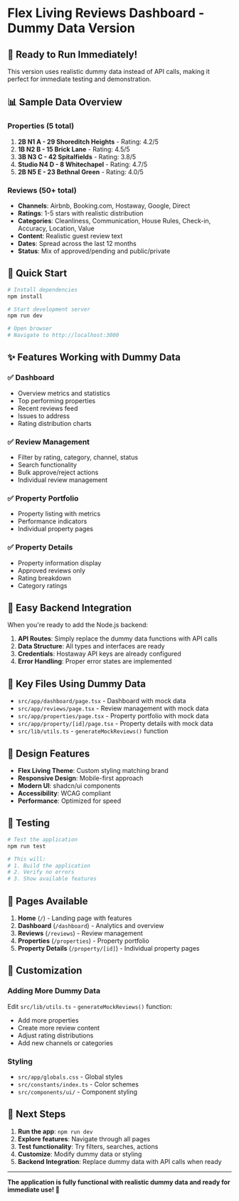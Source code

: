 # Flex Living Reviews Dashboard - Dummy Data Version

## 🎯 **Ready to Run Immediately!**

This version uses realistic dummy data instead of API calls, making it perfect for immediate testing and demonstration.

## 📊 **Sample Data Overview**

### Properties (5 total)
1. **2B N1 A - 29 Shoreditch Heights** - Rating: 4.2/5
2. **1B N2 B - 15 Brick Lane** - Rating: 4.5/5  
3. **3B N3 C - 42 Spitalfields** - Rating: 3.8/5
4. **Studio N4 D - 8 Whitechapel** - Rating: 4.7/5
5. **2B N5 E - 23 Bethnal Green** - Rating: 4.0/5

### Reviews (50+ total)
- **Channels**: Airbnb, Booking.com, Hostaway, Google, Direct
- **Ratings**: 1-5 stars with realistic distribution
- **Categories**: Cleanliness, Communication, House Rules, Check-in, Accuracy, Location, Value
- **Content**: Realistic guest review text
- **Dates**: Spread across the last 12 months
- **Status**: Mix of approved/pending and public/private

## 🚀 **Quick Start**

```bash
# Install dependencies
npm install

# Start development server
npm run dev

# Open browser
# Navigate to http://localhost:3000
```

## ✨ **Features Working with Dummy Data**

### ✅ Dashboard
- Overview metrics and statistics
- Top performing properties
- Recent reviews feed
- Issues to address
- Rating distribution charts

### ✅ Review Management
- Filter by rating, category, channel, status
- Search functionality
- Bulk approve/reject actions
- Individual review management

### ✅ Property Portfolio
- Property listing with metrics
- Performance indicators
- Individual property pages

### ✅ Property Details
- Property information display
- Approved reviews only
- Rating breakdown
- Category ratings

## 🔄 **Easy Backend Integration**

When you're ready to add the Node.js backend:

1. **API Routes**: Simply replace the dummy data functions with API calls
2. **Data Structure**: All types and interfaces are ready
3. **Credentials**: Hostaway API keys are already configured
4. **Error Handling**: Proper error states are implemented

## 📁 **Key Files Using Dummy Data**

- `src/app/dashboard/page.tsx` - Dashboard with mock data
- `src/app/reviews/page.tsx` - Review management with mock data  
- `src/app/properties/page.tsx` - Property portfolio with mock data
- `src/app/property/[id]/page.tsx` - Property details with mock data
- `src/lib/utils.ts` - `generateMockReviews()` function

## 🎨 **Design Features**

- **Flex Living Theme**: Custom styling matching brand
- **Responsive Design**: Mobile-first approach
- **Modern UI**: shadcn/ui components
- **Accessibility**: WCAG compliant
- **Performance**: Optimized for speed

## 🧪 **Testing**

```bash
# Test the application
npm run test

# This will:
# 1. Build the application
# 2. Verify no errors
# 3. Show available features
```

## 📱 **Pages Available**

1. **Home** (`/`) - Landing page with features
2. **Dashboard** (`/dashboard`) - Analytics and overview
3. **Reviews** (`/reviews`) - Review management
4. **Properties** (`/properties`) - Property portfolio
5. **Property Details** (`/property/[id]`) - Individual property pages

## 🔧 **Customization**

### Adding More Dummy Data
Edit `src/lib/utils.ts` - `generateMockReviews()` function:
- Add more properties
- Create more review content
- Adjust rating distributions
- Add new channels or categories

### Styling
- `src/app/globals.css` - Global styles
- `src/constants/index.ts` - Color schemes
- `src/components/ui/` - Component styling

## 🚀 **Next Steps**

1. **Run the app**: `npm run dev`
2. **Explore features**: Navigate through all pages
3. **Test functionality**: Try filters, searches, actions
4. **Customize**: Modify dummy data or styling
5. **Backend Integration**: Replace dummy data with API calls when ready

---

**The application is fully functional with realistic dummy data and ready for immediate use! 🎉**
